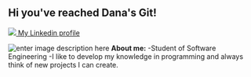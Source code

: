 
## Hi you've reached Dana's Git!
![](https://icons.iconarchive.com/icons/yootheme/social-bookmark/24/social-linkedin-box-white-icon.png)[  My Linkedin profile](https://www.linkedin.com/in/dana-betesh-01b165218/)

![enter image description here](https://tekkieuni.com/wp-content/uploads/2020/04/coding-vocabulary-cover.jpg)
**About me:**
 -Student of Software Engineering
 -I like to develop my knowledge in programming and always think of new projects I can create.
